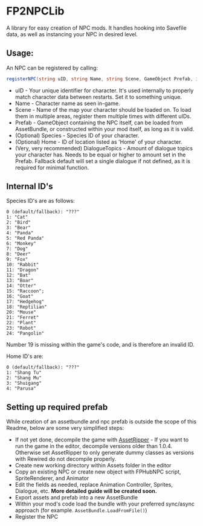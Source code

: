 # FP2NPCLib

A library for easy creation of NPC mods. It handles hooking into Savefile data, as well as instancing your NPC in desired level.

## Usage:

An NPC can be registered by calling:
```c#
registerNPC(string uID, string Name, string Scene, GameObject Prefab, int Species = 0, int Home = 0, int DialogueTopics = 1)
```

- uID - Your unique identifier for character. It's used internally to properly match character data between restarts. Set it to something unique.
- Name - Character name as seen in-game.
- Scene - Name of the map your character should be loaded on. To load them in multiple areas, register them multiple times with different uIDs.
- Prefab - GameObject containing the NPC itself, can be loaded from AssetBundle, or constructed within your mod itself, as long as it is valid.
- (Optional) Species - Species ID of your character.
- (Optional) Home - ID of location listed as 'Home' of your character.
- (Very, very recommended) DialogueTopics - Amount of dialogue topics your character has. Needs to be equal or higher to amount set in the Prefab. Fallback default will set a single dialogue if not defined, as it is required for minimal function.

## Internal ID's

Species ID's are as follows:
```
0 (default/fallback): "???"
1: "Cat"
2: "Bird"
3: "Bear"
4: "Panda"
5: "Red Panda"
6: "Monkey"
7: "Dog"
8: "Deer"
9: "Fox"
10: "Rabbit"
11: "Dragon"
12: "Bat"
13: "Boar"
14: "Otter"
15: "Raccoon";
16: "Goat"
17: "Hedgehog"
18: "Reptilian"
20: "Mouse"
21: "Ferret"
22: "Plant"
23: "Robot"
24: "Pangolin"
```
Number 19 is missing within the game's code, and is therefore an invalid ID.

Home ID's are:
```
0 (default/fallback): "???"
1: "Shang Tu"
2: "Shang Mu"
3: "Shuigang"
4: "Parusa"
```

## Setting up required prefab

While creation of an assetbundle and npc prefab is outside the scope of this Readme, below are some very simplified steps:

- If not yet done, decompile the game with [AssetRipper](https://github.com/AssetRipper/AssetRipper) - If you want to run the game in the editor, decompile versions older than 1.0.4. Otherwise set AssetRipper to only generate dummy classes as versions with Rewired do not decompile properly.
- Create new working directory within Assets folder in the editor
- Copy an existing NPC or create new object with FPHubNPC script, SpriteRenderer, and Animator
- Edit the fields as needed, replace Animation Controller, Sprites, Dialogue, etc.  **More detailed guide will be created soon.**
- Export assets and prefab into a new AssetBundle
- Within your mod's code load the bundle with your preferred sync/async approach (for example. ``AssetBundle.LoadFromFile()``)
- Register the NPC
